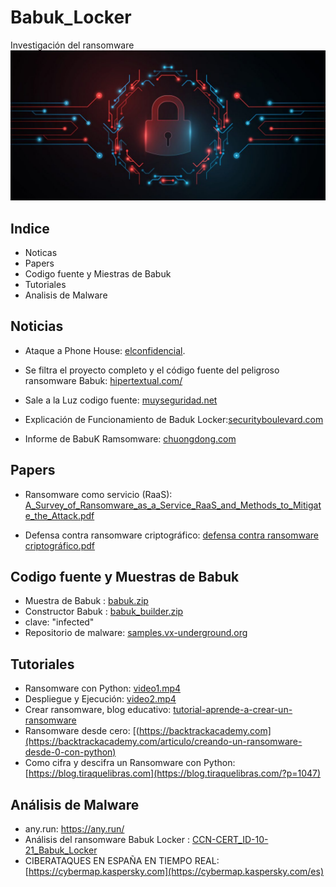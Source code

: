 # Babuk_Locker
Investigación del ransomware 
![babuk](./msg.jpg)
## Indice
* Noticas
* Papers
* Codigo fuente y Miestras de Babuk
* Tutoriales
* Analisis de Malware
## Noticias
 - Ataque a Phone House: [elconfidencial](https://www.elconfidencial.com/tecnologia/2021-04-17/phone-house-ciberataque-chantaje-hackers-babuk_3038839/).
 
 - Se filtra el proyecto completo y el código fuente del peligroso ransomware Babuk: [hipertextual.com/](https://hipertextual.com/2021/09/se-filtra-el-proyecto-completo-y-el-codigo-fuente-del-peligroso-ransomware-babuk)

 - Sale a la Luz codigo fuente: [muyseguridad.net](https://www.muyseguridad.net/2021/09/07/ransomware-babuk-locker/)
 
 - Explicación de Funcionamiento de Baduk Locker:[securityboulevard.com](https://securityboulevard.com/2021/01/babuk-locker-mediocre-but-gets-the-job-done/)

 - Informe de BabuK Ramsomware: [chuongdong.com](https://chuongdong.com/reverse%20engineering/2021/01/03/BabukRansomware/)

## Papers

- Ransomware como servicio (RaaS): [A_Survey_of_Ransomware_as_a_Service_RaaS_and_Methods_to_Mitigate_the_Attack.pdf](./A_Survey_of_Ransomware_as_a_Service_RaaS_and_Methods_to_Mitigate_the_Attack.pdf)

- Defensa contra ransomware criptográfico: [defensa contra ransomware criptográfico.pdf](./defensa%20contra%20ransomware%20criptogr%C3%A1fico.pdf)

## Codigo fuente y Muestras de Babuk

- Muestra de Babuk : [babuk.zip](./babuk.zip)
- Constructor Babuk : [babuk_builder.zip](./BabukBuilder.2021.zip.7z)
- clave: "infected"
- Repositorio de malware: [samples.vx-underground.org](https://samples.vx-underground.org/samples/Families/)
## Tutoriales
- Ransomware con Python: [video1.mp4](./Ransomware%20with%20Python%20-%20Tutorial.mp4)
- Despliegue y Ejecución: [video2.mp4](./Despliegue%20y%20ejecuci%C3%B3n%20de%20un%20Ransomware%20en%20laboratorio%20de%20pruebas.mp4)
- Crear ransomware, blog educativo: [tutorial-aprende-a-crear-un-ransomware](https://medium.com/@edinsonrequena/tutorial-aprende-a-crear-un-ransomware-cdb4e797c103)
- Ransomware desde cero: [(https://backtrackacademy.com](https://backtrackacademy.com/articulo/creando-un-ransomware-desde-0-con-python)
- Como cifra y descifra un Ransomware con Python: [https://blog.tiraquelibras.com](https://blog.tiraquelibras.com/?p=1047)
## Análisis de Malware 

- any.run: <https://any.run/>
- Análisis del ransomware Babuk Locker : [CCN-CERT_ID-10-21_Babuk_Locker](./CCN-CERT_ID-10-21_Babuk_Locker.pdf)
- CIBERATAQUES EN ESPAÑA EN TIEMPO REAL:[https://cybermap.kaspersky.com](https://cybermap.kaspersky.com/es)